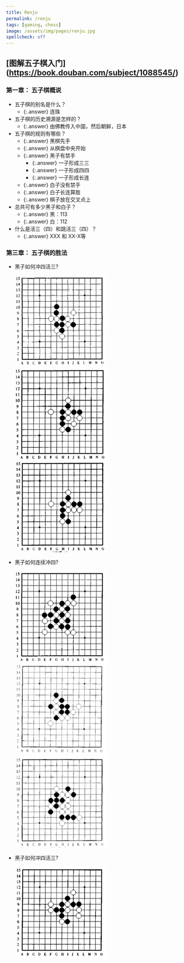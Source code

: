 ```yaml
---
title: Renju
permalink: /renju
tags: [gaming, chess]
image: /assets/img/pages/renju.jpg
spellcheck: off
---
```


## [图解五子棋入门] (https://book.douban.com/subject/1088545/)

### 第一章： 五子棋概说

- 五子棋的别名是什么？
  - {:.answer} 连珠
- 五子棋的历史溯源是怎样的？
  - {:.answer} 由佛教传入中国，然后朝鲜，日本
- 五子棋的规则有哪些？
  - {:.answer} 黑棋先手
  - {:.answer} 从棋盘中央开始
  - {:.answer} 黑子有禁手
    - {:.answer} 一子形成三三
    - {:.answer} 一子形成四四
    - {:.answer} 一子形成长连
  - {:.answer} 白子没有禁手
  - {:.answer} 白子长连算胜
  - {:.answer} 棋子放在交叉点上
- 总共可有多少黑子和白子？
  - {:.answer} 黑：113
  - {:.answer} 白：112
- 什么是活三（四）和跳活三（四）？
  - {:.answer} XXX 和 XX-X等

### 第三章： 五子棋的胜法

- 黑子如何冲四活三?

  ![3.1.1](/assets/img/pages/renju/3.1.1.jpg)
  ![3.1.2](/assets/img/pages/renju/3.1.2.jpg)
  ![3.1.3](/assets/img/pages/renju/3.1.3.jpg)

- 黑子如何连续冲四?

  ![3.2.1](/assets/img/pages/renju/3.2.1.jpg)
  ![3.2.2](/assets/img/pages/renju/3.2.2.jpg)
  ![3.2.3](/assets/img/pages/renju/3.2.3.jpg)

- 黑子如何冲四活三?

  ![3.3.1](/assets/img/pages/renju/3.3.1.jpg)
